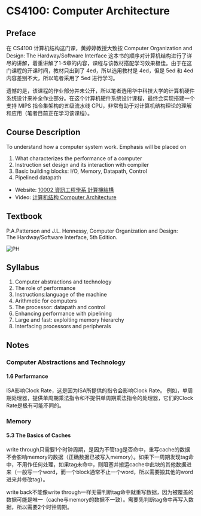 # CS4100: Computer Architecture

## Preface
在 CS4100 计算机结构这门课，黄婷婷教授大致按 Computer Organization and Design: The Hardway/Software Interface 这本书的顺序对计算机结构进行了详尽的讲解，着重讲解了1-5章的内容，课程与该教材搭配学习效果极佳。由于在这门课程的开课时间，教材只出到了 4ed，所以选用教材是 4ed，但是 5ed 和 4ed 内容差别不大，所以笔者采用了 5ed 进行学习。

遗憾的是，该课程的作业部分并未公开，所以笔者选用华中科技大学的计算机硬件系统设计来补全作业部分。在这个计算机硬件系统设计课程，最终会实现搭建一个支持 MIPS 指令集架构的五级流水线 CPU，非常有助于对计算机结构理论的理解和应用（笔者目前正在学习该课程）。


## Course Description
To understand how a computer system work. Emphasis will be placed on 
1. What characterizes the performance of a computer 
2. Instruction set design and its interaction with compiler 
3. Basic building blocks: I/O, Memory, Datapath, Control 
4. Pipelined datapath

- Website: [10002 資訊工程學系 計算機結構][cs4100]
- Video: [计算机结构 Computer Architecture][video]

## Textbook
P.A.Patterson and J.L. Hennessy, Computer Organization and Design:      
The Hardway/Software Interface, 5th Edition.

![PH](https://images-cn.ssl-images-amazon.cn/images/I/51c-Cwiob8L._SX421_BO1,204,203,200_.jpg)


## Syllabus
1. Computer abstractions and technology 
2. The role of performance
3. Instructions:language of the machine
4. Arithmetic for computers
5. The processor: datapath and control
6. Enhancing performance with pipelining
7. Large and fast: exploiting memory hierarchy
8. Interfacing processors and peripherals

## Notes
### Computer Abstractions and Technology
#### 1.6 Performance 
ISA影响Clock Rate，这是因为ISA所提供的指令会影响Clock Rate。
例如，单周期处理器，提供单周期乘法指令和不提供单周期乘法指令的处理器，它们的Clock Rate是极有可能不同的。

### Memory
#### 5.3 The Basics of Caches
write through只需要1个时钟周期，是因为不管tag是否命中，重写cache的数据不会影响memory的数据（正确数据已被写入memory）。如果下一周期发现tag命中，不用作任何处理，如果tag未命中，则阻塞并搬运cache中此块的其他数据进来（一般写一个word，而一个block通常不止一个word，所以需要搬其他的word进来并修改tag）。

write back不能像write through一样无需判断tag命中就重写数据，因为被覆盖的数据可能是唯一（cache与memory的数据不一致）。需要先判断tag命中再写入数据，所以需要2个时钟周期。


[cs4100]: https://ocw.nthu.edu.tw/ocw/index.php?page=course&cid=76&
[video]: https://www.bilibili.com/video/BV1r4411s7Hj/?spm_id_from=333.1007.top_right_bar_window_custom_collection.content.click&vd_source=99b5a7ef7355e5c62fe79d489b7711ca
